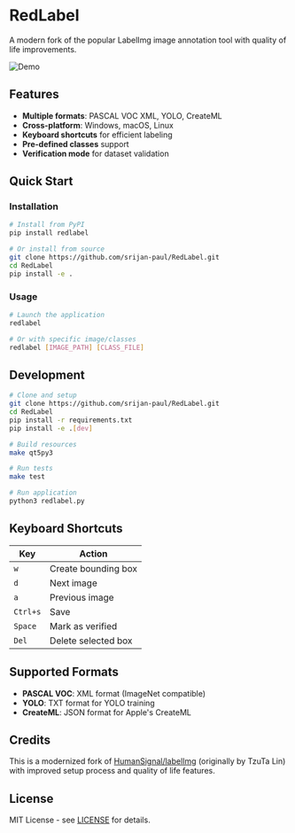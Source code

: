 # RedLabel

A modern fork of the popular LabelImg image annotation tool with quality of life improvements.

![Demo](demo/demo.jpg)

## Features

- **Multiple formats**: PASCAL VOC XML, YOLO, CreateML
- **Cross-platform**: Windows, macOS, Linux
- **Keyboard shortcuts** for efficient labeling
- **Pre-defined classes** support
- **Verification mode** for dataset validation

## Quick Start

### Installation

```bash
# Install from PyPI
pip install redlabel

# Or install from source
git clone https://github.com/srijan-paul/RedLabel.git
cd RedLabel
pip install -e .
```

### Usage

```bash
# Launch the application
redlabel

# Or with specific image/classes
redlabel [IMAGE_PATH] [CLASS_FILE]
```

## Development

```bash
# Clone and setup
git clone https://github.com/srijan-paul/RedLabel.git
cd RedLabel
pip install -r requirements.txt
pip install -e .[dev]

# Build resources
make qt5py3

# Run tests
make test

# Run application
python3 redlabel.py
```

## Keyboard Shortcuts

| Key | Action |
|-----|--------|
| `w` | Create bounding box |
| `d` | Next image |
| `a` | Previous image |
| `Ctrl+s` | Save |
| `Space` | Mark as verified |
| `Del` | Delete selected box |

## Supported Formats

- **PASCAL VOC**: XML format (ImageNet compatible)
- **YOLO**: TXT format for YOLO training
- **CreateML**: JSON format for Apple's CreateML

## Credits

This is a modernized fork of [HumanSignal/labelImg](https://github.com/HumanSignal/labelImg) 
(originally by TzuTa Lin) with improved setup process and quality of life features.

## License

MIT License - see [LICENSE](LICENSE) for details.
